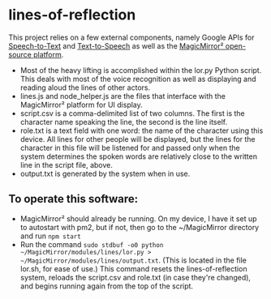 # lines-of-reflection

This project relies on a few external components, namely Google APIs for [Speech-to-Text](https://cloud.google.com/speech-to-text/docs/reference/rest/?apix=true) and [Text-to-Speech](https://cloud.google.com/text-to-speech/docs/reference/rest/?apix=true) as well as the [MagicMirror² open-source platform](https://magicmirror.builders/).

* Most of the heavy lifting is accomplished within the lor.py Python script.  This deals with most of the voice recognition as well as displaying and reading aloud the lines of other actors.
* lines.js and node_helper.js are the files that interface with the MagicMirror² platform for UI display.
* script.csv is a comma-delimited list of two columns.  The first is the character name speaking the line, the second is the line itself.
* role.txt is a text field with one word: the name of the character using this device.  All lines for other people will be displayed, but the lines for the character in this file will be listened for and passed only when the system determines the spoken words are relatively close to the written line in the script file, above.
* output.txt is generated by the system when in use.

## To operate this software:

* MagicMirror² should already be running.  On my device, I have it set up to autostart with pm2, but if not, then go to the ~/MagicMirror directory and run `npm start`
* Run the command `sudo stdbuf -o0 python ~/MagicMirror/modules/lines/lor.py > ~/MagicMirror/modules/lines/output.txt`.  (This is located in the file lor.sh, for ease of use.)  This command resets the lines-of-reflection system, reloads the script.csv and role.txt (in case they're changed), and begins running again from the top of the script. 
